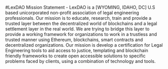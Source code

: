 #LexDAO Mission Statement - LexDAO is a [WYOMING, IDAHO, DC] U.S based unicorporated non-profit association of legal engineering professionals.  Our mission is to educate, research, train and provide a trusted layer between the decentralized world of blockchains and a legal settlement layer in the real world. We are trying to bridge this layer to provide a working framework for organizations to work in a trustless and trusted manner using Ethereum, blockchains, smart contracts and decentralized organizations.
Our mission is develop a certification for Legal Engineering tools to aid access to justice, templating and blockchain friendly frameworks to create open accessible solutions to specific problems faced by clients, using a combination of technology and tools.

